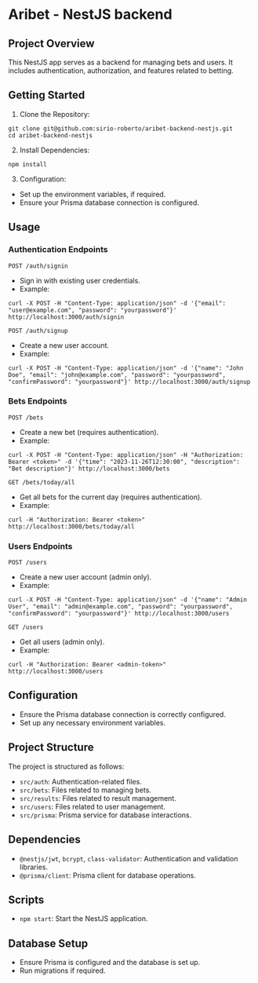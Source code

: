 # Aribet - NestJS backend

## Project Overview

This NestJS app serves as a backend for managing bets and users. It includes authentication, authorization, and features related to betting.

## Getting Started

1. Clone the Repository:

```
git clone git@github.com:sirio-roberto/aribet-backend-nestjs.git
cd aribet-backend-nestjs
```

2. Install Dependencies:

```
npm install
```

3. Configuration:

- Set up the environment variables, if required.
- Ensure your Prisma database connection is configured.

## Usage

### Authentication Endpoints

`POST /auth/signin`

- Sign in with existing user credentials.
- Example:

```
curl -X POST -H "Content-Type: application/json" -d '{"email": "user@example.com", "password": "yourpassword"}' http://localhost:3000/auth/signin
```

`POST /auth/signup`

- Create a new user account.
- Example:

```
curl -X POST -H "Content-Type: application/json" -d '{"name": "John Doe", "email": "john@example.com", "password": "yourpassword", "confirmPassword": "yourpassword"}' http://localhost:3000/auth/signup
```

### Bets Endpoints

`POST /bets`

- Create a new bet (requires authentication).
- Example:

```
curl -X POST -H "Content-Type: application/json" -H "Authorization: Bearer <token>" -d '{"time": "2023-11-26T12:30:00", "description": "Bet description"}' http://localhost:3000/bets
```

`GET /bets/today/all`

- Get all bets for the current day (requires authentication).
- Example:

```
curl -H "Authorization: Bearer <token>" http://localhost:3000/bets/today/all
```

### Users Endpoints

`POST /users`

- Create a new user account (admin only).
- Example:

```
curl -X POST -H "Content-Type: application/json" -d '{"name": "Admin User", "email": "admin@example.com", "password": "yourpassword", "confirmPassword": "yourpassword"}' http://localhost:3000/users
```

`GET /users`

- Get all users (admin only).
- Example:

```
curl -H "Authorization: Bearer <admin-token>" http://localhost:3000/users
```

## Configuration

- Ensure the Prisma database connection is correctly configured.
- Set up any necessary environment variables.

## Project Structure

The project is structured as follows:

- `src/auth`: Authentication-related files.
- `src/bets`: Files related to managing bets.
- `src/results`: Files related to result management.
- `src/users`: Files related to user management.
- `src/prisma`: Prisma service for database interactions.

## Dependencies

- `@nestjs/jwt`, `bcrypt`, `class-validator`: Authentication and validation libraries.
- `@prisma/client`: Prisma client for database operations.

## Scripts

- `npm start`: Start the NestJS application.

## Database Setup

- Ensure Prisma is configured and the database is set up.
- Run migrations if required.
